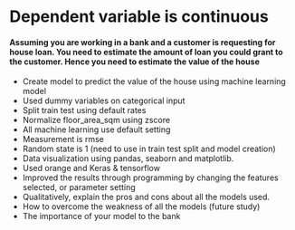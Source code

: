 # Dependent variable is continuous
#### Assuming you are working in a bank and a customer is requesting for house loan. You need to estimate the amount of loan you could grant to the customer. Hence you need to estimate the value of the house
- Create model to predict the value of the house using machine learning model
- Used dummy variables on categorical input
- Split train test using default rates
- Normalize floor_area_sqm using zscore
- All machine learning use default setting
- Measurement is rmse
- Random state is 1 (need to use in train test split and model creation)
- Data visualization using pandas, seaborn and matplotlib.
- Used orange and Keras & tensorflow
- Improved the results through programming by changing the features selected, or parameter setting
- Qualitatively, explain the pros and cons about all the models used.
- How to overcome the weakness of all the models (future study)
- The importance of your model to the bank
